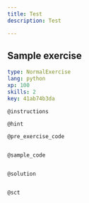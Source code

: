 ```yaml
---
title: Test
description: Test

---
```

## Sample exercise

```yaml
type: NormalExercise
lang: python
xp: 100
skills: 2
key: 41ab74b3da
```


`@instructions`

`@hint`

`@pre_exercise_code`
```{python}

```

`@sample_code`
```{python}

```

`@solution`
```{python}

```

`@sct`
```{python}

```
